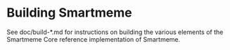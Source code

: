 Building Smartmeme
=============

See doc/build-*.md for instructions on building the various
elements of the Smartmeme Core reference implementation of Smartmeme.
